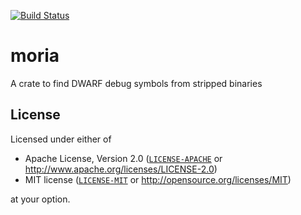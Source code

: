 [![Build Status](https://travis-ci.org/gimli-rs/moria.svg?branch=master)](https://travis-ci.org/gimli-rs/moria)

# moria
A crate to find DWARF debug symbols from stripped binaries

## License

Licensed under either of

  * Apache License, Version 2.0 ([`LICENSE-APACHE`](./LICENSE-APACHE) or http://www.apache.org/licenses/LICENSE-2.0)
  * MIT license ([`LICENSE-MIT`](./LICENSE-MIT) or http://opensource.org/licenses/MIT)

at your option.
